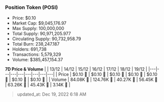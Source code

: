 
  ### Position Token (POSI)
  - Price: $0.10
  - Market Cap: $9,045,176.97
  - Max Supply: 100,000,000
  - Total Supply: 90,971,205.977
  - Circulating Supply: 90,732,958.79
  - Total Burn: 238,247.187
  - Holders: 691,738
  - Transactions: 5,579,329
  - Volume: $385,457,154.37

  **7D Price & Volume**
  | | 13&#x2F;12 | 14&#x2F;12 | 15&#x2F;12 | 16&#x2F;12 | 17&#x2F;12 | 18&#x2F;12 | 19&#x2F;12 |
  |---|---|---|---|---|---|---|---|
  | Price | $0.10 🔻 | $0.10 🚀 | $0.10 🔻 | $0.10 🔻 | $0.10 🚀 | $0.10 🚀 | $0.10 🔻 |
  | Volume | 84.08K 🚀 | 124.76K 🚀 | 40.27K 🔻 | 56.45K 🚀 | 63.26K 🚀 | 45.43K 🔻 | 3.14K 🔻 |

  > updated_at: Dec 19, 2022 6:18 AM
